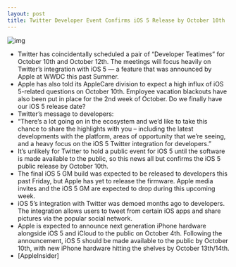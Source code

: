 ```yaml
---
layout: post
title: Twitter Developer Event Confirms iOS 5 Release by October 10th
---
```

![img](http://media.idownloadblog.com/wp-content/uploads/2011/06/Apple-Twitter-iOS-5.png)
* Twitter has coincidentally scheduled a pair of “Developer Teatimes” for October 10th and October 12th. The meetings will focus heavily on Twitter’s integration with iOS 5 — a feature that was announced by Apple at WWDC this past Summer.
* Apple has also told its AppleCare division to expect a high influx of iOS 5-related questions on October 10th. Employee vacation blackouts have also been put in place for the 2nd week of October. Do we finally have our iOS 5 release date?
* Twitter’s message to developers:
* “There’s a lot going on in the ecosystem and we’d like to take this chance to share the highlights with you – including the latest developments with the platform, areas of opportunity that we’re seeing, and a heavy focus on the iOS 5 Twitter integration for developers.”
* It’s unlikely for Twitter to hold a public event for iOS 5 until the software is made available to the public, so this news all but confirms the iOS 5 public release by October 10th.
* The final iOS 5 GM build was expected to be released to developers this past Friday, but Apple has yet to release the firmware. Apple media invites and the iOS 5 GM are expected to drop during this upcoming week.
* iOS 5’s integration with Twitter was demoed months ago to developers. The integration allows users to tweet from certain iOS apps and share pictures via the popular social network.
* Apple is expected to announce next generation iPhone hardware alongside iOS 5 and iCloud to the public on October 4th. Following the announcement, iOS 5 should be made available to the public by October 10th, with new iPhone hardware hitting the shelves by October 13th/14th.
* [AppleInsider]

